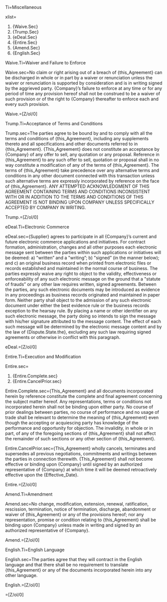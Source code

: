 Ti=Miscellaneous

xlist=<ol><li>{Waive.Sec}</li><li>{Trump.Sec}</li><li>{eDeal.Sec}</li><li>{Entire.Sec}</li><li>{Amend.Sec}</li><li>{English.Sec}</li></ol>

Waive.Ti=Waiver and Failure to Enforce

Waive.sec=No claim or right arising out of a breach of {this_Agreement} can be discharged in whole or in part by a waiver or renunciation unless the waiver or renunciation is supported by consideration and is in writing signed by the aggrieved party. {Company}’s failure to enforce at any time or for any period of time any provision hereof shall not be construed to be a waiver of such provision or of the right to {Company} thereafter to enforce each and every such provision.

Waive.=[Z/ol/0]

Trump.Ti=Acceptance of Terms and Conditions

Trump.sec=The parties agree to be bound by and to comply with all the terms and conditions of {this_Agreement}, including any supplements thereto and all specifications and other documents referred to in {this_Agreement}. {This_Agreement} does not constitute an acceptance by {Company} of any offer to sell, any quotation or any proposal. Reference in {this_Agreement} to any such offer to sell, quotation or proposal shall in no way constitute a modification of any of the terms of {this_Agreement}. The terms of {this_Agreement} take precedence over any alternative terms and conditions in any other document connected with this transaction unless such alternative terms are expressly incorporated by reference on the face of {this_Agreement}. ANY ATTEMPTED ACKNOWLEDGMENT OF THIS AGREEMENT CONTAINING TERMS AND CONDITIONS INCONSISTENT WITH OR IN ADDITION TO THE TERMS AND CONDITIONS OF THIS AGREEMENT IS NOT BINDING UPON COMPANY UNLESS SPECIFICALLY ACCEPTED BY COMPANY IN WRITING.

Trump.=[Z/ol/0]

eDeal.Ti=Electronic Commerce

eDeal.sec={Supplier} agrees to participate in all {Company}’s current and future electronic commerce applications and initiatives. For contract formation, administration, changes and all other purposes each electronic message sent between the parties within such applications or initiatives will be deemed: a) "written” and a "writing”; b) "signed” (in the manner below); and c) an original business record when printed from electronic files or records established and maintained in the normal course of business. The parties expressly waive any right to object to the validity, effectiveness or enforceability of any such electronic message on the ground that a "statute of frauds” or any other law requires written, signed agreements. Between the parties, any such electronic documents may be introduced as evidence in any proceedings as business records originated and maintained in paper form. Neither party shall object to the admission of any such electronic document under either the best evidence rule or the business records exception to the hearsay rule. By placing a name or other identifier on any such electronic message, the party doing so intends to sign the message with his/her signature attributed to the message content. The effect of each such message will be determined by the electronic message content and by the law of {Dispute.State.the}, excluding any such law requiring signed agreements or otherwise in conflict with this paragraph.

eDeal.=[Z/ol/0]

Entire.Ti=Execution and Modification

Entire.sec=<ol><li>{Entire.Complete.sec}</li><li>{Entire.CancelPrior.sec}</li></ol>

Entire.Complete.sec={This_Agreement} and all documents incorporated herein by reference constitute the complete and final agreement concerning the subject matter hereof. Any representations, terms or conditions not incorporated herein shall not be binding upon either party. No course of prior dealings between parties, no course of performance and no usage of trade shall be relevant to determine the meaning of {this_Agreement} even though the accepting or acquiescing party has knowledge of the performance and opportunity for objection. The invalidity, in whole or in part, of any of the foregoing sections of {this_Agreement} shall not affect the remainder of such sections or any other section of {this_Agreement}.

Entire.CancelPrior.sec={This_Agreement} wholly cancels, terminates and supersedes all previous negotiations, commitments and writings between the parties in connection therewith. {This_Agreement} shall not become effective or binding upon {Company} until signed by an authorized representative of {Company} at which time it will be deemed retroactively effective upon the {Effective_Date}.

Entire.=[Z/ol/0]

Amend.Ti=Amendment

Amend.sec=No change, modification, extension, renewal, ratification, rescission, termination, notice of termination, discharge, abandonment or waiver of {this_Agreement} or any of the provisions hereof; nor any representation, promise or condition relating to {this_Agreement} shall be binding upon {Company} unless made in writing and signed by an authorized representative of {Company}.

Amend.=[Z/ol/0]

English.Ti=English Language

English.sec=The parties agree that they will contract in the English language and that there shall be no requirement to translate {this_Agreement} or any of the documents incorporated herein into any other language.

English.=[Z/ol/0]

=[Z/ol/0]